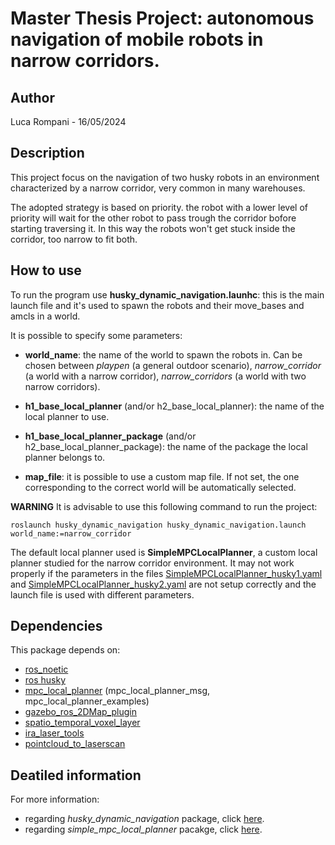 # Master Thesis Project: autonomous navigation of mobile robots in narrow corridors.

## Author
Luca Rompani - 16/05/2024

## Description

This project focus on the navigation of two husky robots in an environment characterized by a narrow corridor, very common in many warehouses.

The adopted strategy is based on priority. the robot with a lower level of priority will wait for the other robot to pass trough the corridor bofore starting traversing it. In this way the robots won't get stuck inside the corridor, too narrow to fit both.

## How to use

To run the program use **husky_dynamic_navigation.launhc**: this is the main launch file and it's used to spawn the robots and their move_bases and amcls in a world.

It is possible to specify some parameters: 

- **world_name**: the name of the world to spawn the robots in. Can be chosen between *playpen* (a general outdoor scenario), *narrow_corridor* (a world with a narrow corridor), *narrow_corridors* (a world with two narrow corridors).

- **h1_base_local_planner** (and/or h2_base_local_planner): the name of the local planner to use.

- **h1_base_local_planner_package** (and/or h2_base_local_planner_package): the name of the package the local planner belongs to.

- **map_file**: it is possible to use a custom map file. If not set, the one corresponding to the correct world will be automatically selected.

**WARNING**
It is advisable to use this following command to run the project:

```roslaunch husky_dynamic_navigation husky_dynamic_navigation.launch world_name:=narrow_corridor```

The default local planner used is **SimpleMPCLocalPlanner**, a custom local planner studied for the narrow corridor environment. It may not work properly if the parameters in the files [SimpleMPCLocalPlanner_husky1.yaml](workspace/src/husky_dynamic_navigation/config/SimpleMPCLocalPlanner_husky1.yaml) and [SimpleMPCLocalPlanner_husky2.yaml](workspace/src/husky_dynamic_navigation/config/SimpleMPCLocalPlanner_husky2.yaml) are not setup correctly and the launch file is used with different parameters.

## Dependencies

This package depends on:

- [ros_noetic](http://wiki.ros.org/noetic)
- [ros husky](http://wiki.ros.org/Robots/Husky)
- [mpc_local_planner](http://wiki.ros.org/mpc_local_planner) (mpc_local_planner_msg, mpc_local_planner_examples)
- [gazebo_ros_2DMap_plugin](https://github.com/marinaKollmitz/gazebo_ros_2Dmap_plugin)
- [spatio_temporal_voxel_layer](http://wiki.ros.org/spatio_temporal_voxel_layer)
- [ira_laser_tools](http://wiki.ros.org/ira_laser_tools)
- [pointcloud_to_laserscan](https://wiki.ros.org/pointcloud_to_laserscan)

## Deatiled information

For more information:
 - regarding *husky_dynamic_navigation* package, click [here](workspace/src/husky_dynamic_navigation/README.md).
 - regarding *simple_mpc_local_planner* pacakge, click [here](workspace/src/simple_mpc_local_planner/README.md).
